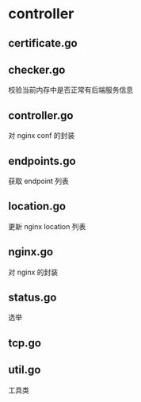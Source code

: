 # controller

## certificate.go


## checker.go
校验当前内存中是否正常有后端服务信息

## controller.go
对 nginx conf 的封装

## endpoints.go
获取 endpoint 列表

## location.go
更新 nginx location 列表

## nginx.go
对 nginx 的封装

## status.go
选举

## tcp.go


## util.go
工具类









